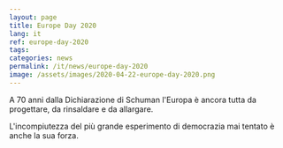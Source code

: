 ```yaml
---
layout: page
title: Europe Day 2020
lang: it
ref: europe-day-2020
tags:
categories: news
permalink: /it/news/europe-day-2020
image: /assets/images/2020-04-22-europe-day-2020.png
---
```


A 70 anni dalla Dichiarazione di Schuman l'Europa è ancora tutta da progettare, da rinsaldare e da allargare.

L'incompiutezza del più grande esperimento di democrazia mai tentato è anche la sua forza.
